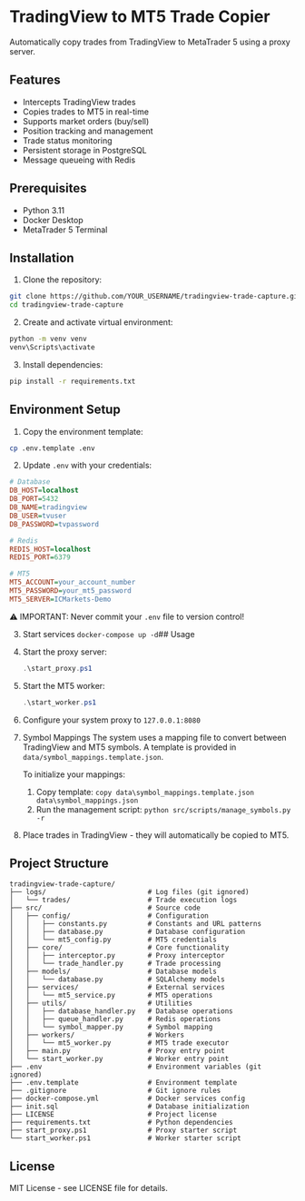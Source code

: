 # TradingView to MT5 Trade Copier

Automatically copy trades from TradingView to MetaTrader 5 using a proxy server.

## Features
- Intercepts TradingView trades
- Copies trades to MT5 in real-time
- Supports market orders (buy/sell)
- Position tracking and management
- Trade status monitoring
- Persistent storage in PostgreSQL
- Message queueing with Redis

## Prerequisites

  - Python 3.11
  - Docker Desktop
  - MetaTrader 5 Terminal

## Installation

1. Clone the repository:
```bash
git clone https://github.com/YOUR_USERNAME/tradingview-trade-capture.git
cd tradingview-trade-capture
```

2. Create and activate virtual environment:
```bash
python -m venv venv
venv\Scripts\activate
```

3. Install dependencies:
```bash
pip install -r requirements.txt
```

## Environment Setup

1. Copy the environment template:
```bash
cp .env.template .env
```

2. Update `.env` with your credentials:
  ```ini
  # Database
  DB_HOST=localhost
  DB_PORT=5432
  DB_NAME=tradingview
  DB_USER=tvuser
  DB_PASSWORD=tvpassword

  # Redis
  REDIS_HOST=localhost
  REDIS_PORT=6379

  # MT5
  MT5_ACCOUNT=your_account_number
  MT5_PASSWORD=your_mt5_password
  MT5_SERVER=ICMarkets-Demo
  ```

⚠️ IMPORTANT: Never commit your `.env` file to version control!

3. Start services
  `docker-compose up -d`## Usage

1. Start the proxy server:
   ```powershell
   .\start_proxy.ps1
   ```

2. Start the MT5 worker:
   ```powershell
   .\start_worker.ps1
   ```

3. Configure your system proxy to `127.0.0.1:8080`

4. Symbol Mappings
    The system uses a mapping file to convert between TradingView and MT5 symbols. 
    A template is provided in `data/symbol_mappings.template.json`.

    To initialize your mappings:
    1. Copy template: `copy data\symbol_mappings.template.json data\symbol_mappings.json`
    2. Run the management script: `python src/scripts/manage_symbols.py -r`

5. Place trades in TradingView - they will automatically be copied to MT5.

## Project Structure
```
tradingview-trade-capture/
├── logs/                         # Log files (git ignored)
│   └── trades/                   # Trade execution logs
├── src/                          # Source code
│   ├── config/                   # Configuration
│   │   ├── constants.py          # Constants and URL patterns
│   │   ├── database.py           # Database configuration
│   │   └── mt5_config.py         # MT5 credentials
│   ├── core/                     # Core functionality
│   │   ├── interceptor.py        # Proxy interceptor
│   │   └── trade_handler.py      # Trade processing
│   ├── models/                   # Database models
│   │   └── database.py           # SQLAlchemy models
│   ├── services/                 # External services
│   │   └── mt5_service.py        # MT5 operations
│   ├── utils/                    # Utilities
│   │   ├── database_handler.py   # Database operations
│   │   ├── queue_handler.py      # Redis operations
│   │   └── symbol_mapper.py      # Symbol mapping
│   ├── workers/                  # Workers
│   │   └── mt5_worker.py         # MT5 trade executor
│   ├── main.py                   # Proxy entry point
│   └── start_worker.py           # Worker entry point
├── .env                          # Environment variables (git ignored)
├── .env.template                 # Environment template
├── .gitignore                    # Git ignore rules
├── docker-compose.yml            # Docker services config
├── init.sql                      # Database initialization
├── LICENSE                       # Project license
├── requirements.txt              # Python dependencies
├── start_proxy.ps1               # Proxy starter script
└── start_worker.ps1              # Worker starter script
```

## License

MIT License - see LICENSE file for details.